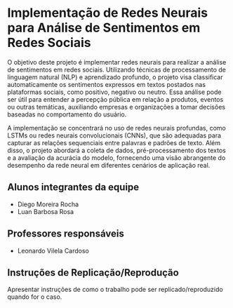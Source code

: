 #  Implementação de Redes Neurais para Análise de Sentimentos em Redes Sociais

O objetivo deste projeto é implementar redes neurais para realizar a análise de sentimentos em redes sociais. Utilizando técnicas de processamento de linguagem natural (NLP) e aprendizado profundo, o projeto visa classificar automaticamente os sentimentos expressos em textos postados nas plataformas sociais, como positivo, negativo ou neutro. Essa análise pode ser útil para entender a percepção pública em relação a produtos, eventos ou outras temáticas, auxiliando empresas e organizações a tomar decisões baseadas no comportamento do usuário.

A implementação se concentrará no uso de redes neurais profundas, como LSTMs ou redes neurais convolucionais (CNNs), que são adequadas para capturar as relações sequenciais entre palavras e padrões de texto. Além disso, o projeto abordará a coleta de dados, pré-processamento dos textos e a avaliação da acurácia do modelo, fornecendo uma visão abrangente do desempenho da rede neural em diferentes cenários de aplicação real.

## Alunos integrantes da equipe

* Diego Moreira Rocha
* Luan Barbosa Rosa

## Professores responsáveis

* Leonardo Vilela Cardoso

## Instruções de Replicação/Reprodução

Apresentar instruções de como o trabalho pode ser replicado/reproduzido quando for o caso.
